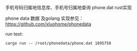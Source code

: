 手机号码归属地信息库、手机号归属地查询 phone.dat rust实现

phone data 数据 及golang 实现参见： <https://github.com/xluohome/phonedata>

run test:

```shell
cargo run -- /root/phonedata/phone.dat 1895750
```

